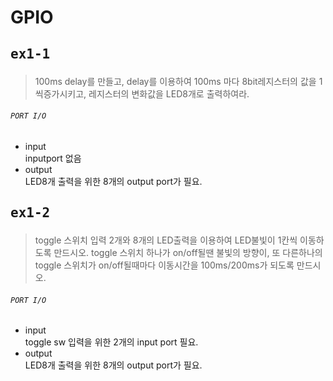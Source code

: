 # GPIO  
## <pre>ex1-1 
>100ms delay를 만들고, delay를 이용하여 100ms 마다 8bit레지스터의 값을 1씩증가시키고, 레지스터의 변화값을 LED8개로 출력하여라.  
  
###### <code>PORT I/O</code>  
+ input  
    inputport 없음
+ output  
    LED8개 출력을 위한 8개의 output port가 필요.
    
    
          
## <pre>ex1-2</pre>
>toggle 스위치 입력 2개와 8개의 LED출력을 이용하여 LED불빛이 1칸씩 이동하도록 만드시오. toggle 스위치 하나가 on/off될땐 불빛의 방향이, 또 다른하나의 toggle 스위치가 on/off될때마다 이동시간을 100ms/200ms가 되도록 만드시오.  
###### <code>PORT I/O</code>  
+ input  
    toggle sw 입력을 위한 2개의 input port 필요.
+ output  
    LED8개 출력을 위한 8개의 output port가 필요.
